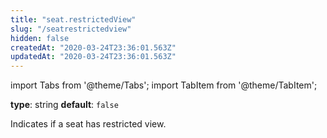```yaml
---
title: "seat.restrictedView"
slug: "/seatrestrictedview"
hidden: false
createdAt: "2020-03-24T23:36:01.563Z"
updatedAt: "2020-03-24T23:36:01.563Z"
---
```


import Tabs from '@theme/Tabs';
import TabItem from '@theme/TabItem';

**type**: string
**default**: `false`

Indicates if a seat has restricted view.
